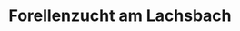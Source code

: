 ---
title: "Forellenzucht am Lachsbach"
url: /rathmannsdorf/forellenzucht-am-lachsbach/
shop: Fisch
---